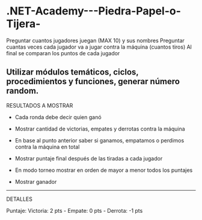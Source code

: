 # .NET-Academy---Piedra-Papel-o-Tijera-
Preguntar cuantos jugadores juegan (MAX 10) y sus nombres
Preguntar cuantas veces cada jugador va a jugar contra la máquina (cuantos tiros)
Al final se comparan los puntos de cada jugador

Utilizar módulos temáticos, ciclos, procedimientos y funciones, generar número random.
----------------------------------------------------------------------------------------------------
RESULTADOS A MOSTRAR

- Cada ronda debe decir quien ganó

- Mostrar cantidad de victorias, empates y derrotas contra la máquina
- En base al punto anterior saber si ganamos, empatamos o perdimos contra la máquina en total
- Mostrar puntaje final después de las tiradas a cada jugador

- En modo torneo mostrar en orden de mayor a menor todos los puntajes
- Mostrar ganador
----------------------------------------------------------------------------------------------------
DETALLES

Puntaje:
Victoria: 2 pts - Empate: 0 pts - Derrota: -1 pts
